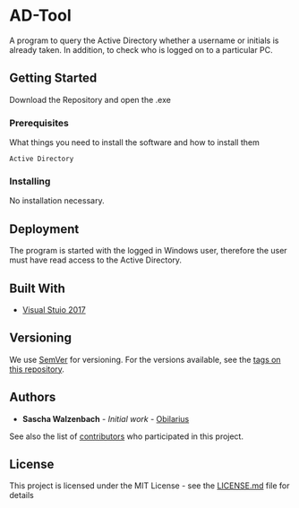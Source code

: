 # AD-Tool

A program to query the Active Directory whether a username or initials is already taken. In addition, to check who is logged on to a particular PC.

## Getting Started

Download the Repository and open the .exe

### Prerequisites

What things you need to install the software and how to install them

```
Active Directory
```

### Installing

No installation necessary.

## Deployment

The program is started with the logged in Windows user, therefore the user must have read access to the Active Directory.

## Built With

* [Visual Stuio 2017](https://visualstudio.microsoft.com/de/)


## Versioning

We use [SemVer](http://semver.org/) for versioning. For the versions available, see the [tags on this repository](https://github.com/Obilarius/Arges_AD-NameCheck/tags). 

## Authors

* **Sascha Walzenbach** - *Initial work* - [Obilarius](https://github.com/Obilarius)

See also the list of [contributors](https://github.com/Obilarius/Arges_AD-NameCheck/contributors) who participated in this project.

## License

This project is licensed under the MIT License - see the [LICENSE.md](LICENSE.md) file for details

